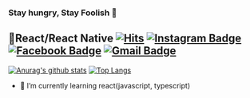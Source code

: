 ### Stay hungry, Stay Foolish 👋
📖React/React Native
[![Hits](https://hits.seeyoufarm.com/api/count/incr/badge.svg?url=https%3A%2F%2Fgithub.com%2Fjsh0128)](https://hits.seeyoufarm.com)
[![Instagram Badge](https://img.shields.io/badge/-Instagram-dd2a7b?style=flat-square&logo=instagram&logoColor=white&link=https://www.instagram.com/iiveryi/)](https://www.instagram.com/iiveryi/)
[![Facebook Badge](https://img.shields.io/badge/-Facebook-1877f2?style=flat-square&logo=facebook&logoColor=white&link=hhttps://www.facebook.com/profile.php?id=100053585083287)](https://www.facebook.com/profile.php?id=100053585083287)
[![Gmail Badge](https://img.shields.io/badge/-Gmail-c14438?style=flat-square&logo=Gmail&logoColor=white&link=mailto:junghunsung01@gmail.com)](mailto:junghunsung01@gmail.com) 
<br/>
-------------------

[![Anurag's github stats](https://github-readme-stats.vercel.app/api?username=jsh0128&count_private=true&hide_border=true)](https://github.com/anuraghazra/github-readme-stats)
[![Top Langs](https://github-readme-stats.vercel.app/api/top-langs/?username=jsh0128&hide=html)](https://github.com/anuraghazra/github-readme-stats)


- 🌱 I’m currently learning react(javascript, typescript)
<!--
**jsh0128/jsh0128** is a ✨ _special_ ✨ repository because its `README.md` (this file) appears on your GitHub profile.

Here are some ideas to get you started:

- 🔭 I’m currently working on ...
- 👯 I’m looking to collaborate on ...
- 🤔 I’m looking for help with ...
- 💬 Ask me about ...
- 📫 How to reach me: ...
- 😄 Pronouns: ...
- ⚡ Fun fact: ...
-->

